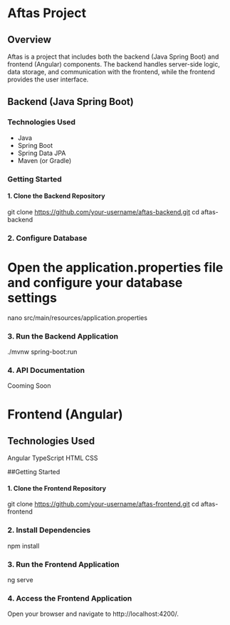# Aftas Project

## Overview
Aftas is a project that includes both the backend (Java Spring Boot) and frontend (Angular) components. The backend handles server-side logic, data storage, and communication with the frontend, while the frontend provides the user interface.

## Backend (Java Spring Boot)

### Technologies Used
- Java
- Spring Boot
- Spring Data JPA
- Maven (or Gradle)

### Getting Started

#### 1. Clone the Backend Repository

git clone https://github.com/your-username/aftas-backend.git
cd aftas-backend

### 2. Configure Database
# Open the application.properties file and configure your database settings
nano src/main/resources/application.properties

### 3. Run the Backend Application
./mvnw spring-boot:run

### 4. API Documentation
Cooming Soon

# Frontend (Angular)

## Technologies Used
Angular
TypeScript
HTML
CSS

##Getting Started

#### 1. Clone the Frontend Repository
git clone https://github.com/your-username/aftas-frontend.git
cd aftas-frontend

### 2. Install Dependencies
npm install

### 3. Run the Frontend Application
ng serve

### 4. Access the Frontend Application
Open your browser and navigate to http://localhost:4200/.

